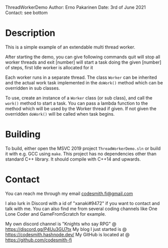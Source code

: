 ThreadWorkerDemo 
Author: Erno Pakarinen
Date: 3rd of June 2021
Contact: see bottom

Description
===========

This is a simple example of an extendable multi thread worker. 

After starting the demo, you can give following commands
    quit        will stop all worker threads and exit
    [number]    will start a task doing the given [number] of steps, first Idle worker is allocated for it

Each worker runs in a separate thread. The class `Worker` can be inherited and the actual work task implemented in the `doWork()` method which can be overridden in sub classes.

To use, create an instance of a `Worker` class (or sub class), and call the `work()` method to start a task. You can pass a lambda function to the method which will be used by the Worker thread if given. If not given the overridden `doWork()` will be called when task begins.

Building
========

To build, either open the MSVC 2019 project `ThreadWorkerDemo.sln` or build it with e.g. GCC using `make`. This project has no dependencies other than standard C++ library. It should compile with C++14 and upwards. 

Contact
=======
You can reach me through my email codesmith.fi@gmail.com

I also lurk in Discord with a id of "xanaki#9472" if you want to contact and talk with me. You can also find me from several coding channels like One Lone Coder and GameFromScratch for example.

My own discord channel is "Knights who say RPG" @ https://discord.gg/P4Uu3GU7tx
My blog I just started is @ https://codesmith.hashnode.dev/
My GitHub is located at @ https://github.com/codesmith-fi
